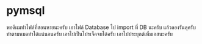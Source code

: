 # pymsql

พอดีผมทำไฟล์ที่สอนหายนะครับ เอาไฟล์ Database ไป import ที่ DB นะครับ
แล้วลองรันดุครับ ทำตามหมดทำได้แน่นอนครับ เอาไปเป็นโปรเจ็คจบได้ครับ เอาไปประยุกต์เพิ่มเอสนะครับ
